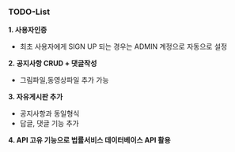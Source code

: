 ### TODO-List ###

**1. 사용자인증**
- 최초 사용자에게 SIGN UP 되는 경우는 ADMIN 계정으로 자동으로 설정

**2. 공지사항 CRUD + 댓글작성**

- 그림파일,동영상파일 추가 가능
	
**3. 자유게시판 추가**

- 공지사항과 동일형식 
- 답글, 댓글 기능 추가

**4. API 고유 기능으로 법률서비스 데이터베이스 API 활용**


